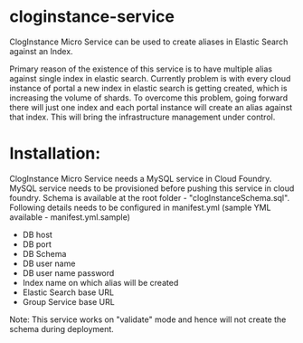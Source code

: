 # cloginstance-service

ClogInstance Micro Service can be used to create aliases in Elastic Search against an Index. 

Primary reason of the existence of this service is to have multiple alias against single index in elastic search. Currently problem is with every cloud instance of portal a new index in elastic search is getting created, which is increasing the volume of shards. To overcome this problem, going forward there will just one index and each portal instance will create an alias against that index. This will bring the infrastructure management under control. 

# Installation:

ClogInstance Micro Service needs a MySQL service in Cloud Foundry. MySQL service needs to be provisioned before pushing this service in cloud foundry. Schema is available at the root folder - "clogInstanceSchema.sql". Following details needs to be configured in manifest.yml (sample YML available - manifest.yml.sample)

* DB host
* DB port
* DB Schema
* DB user name 
* DB user name password
* Index name on which alias will be created
* Elastic Search base URL
* Group Service base URL

Note: This service works on "validate" mode and hence will not create the schema during deployment. 